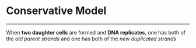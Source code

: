 # Conservative Model
---
When **two daughter cells** are formed and **DNA replicates**, one has both of the *old parent strands* and one has both of the *new duplicated strands*